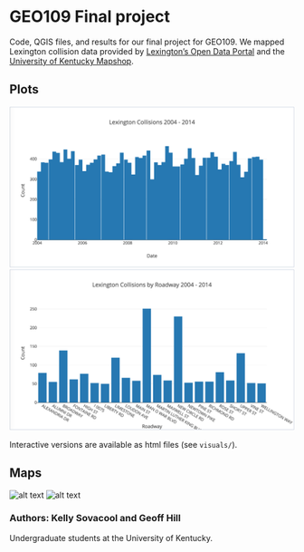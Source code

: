 # GEO109 Final project
Code, QGIS files, and results for our final project for GEO109.
We mapped Lexington collision data provided by [Lexington’s Open Data Portal](https://data.lexingtonky.gov/) and the [University of Kentucky Mapshop](http://newmaps.uky.edu/data-downloads).

## Plots

![alt text](https://github.com/kelly-sovacool/geo109-project/blob/master/visuals/histogram.png)
![alt text](https://github.com/kelly-sovacool/geo109-project/blob/master/visuals/barplot.png)

Interactive versions are available as html files (see `visuals/`).

## Maps

![alt text](https://github.com/kelly-sovacool/geo109-project/blob/master/visuals/map1_draft2_all_collisions_with_fatalities.png)
![alt text](https://github.com/kelly-sovacool/geo109-project/blob/master/visuals/map2_draft1_bike_collisions.png)

### Authors: Kelly Sovacool and Geoff Hill

Undergraduate students at the University of Kentucky.
